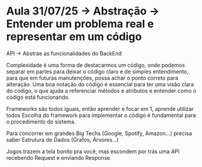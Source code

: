 # Aula 31/07/25 -> Abstração -> Entender um problema real e representar em um código 
API -> Abstrae as funcionalidades do BackEnd

Complexidade é uma forma de destacarmos um código, onde podemos separar em partes para deixar o código claro e de simples entendimento, para que em futuras manutenções, possa achar o ponto correto para alteração.
Uma boa notação do código é essencial para ter uma visão clara do código, o que ajuda a referenciar métodos e atributos e entender como o código está funcionando.

Frameworks são todos iguais, então aprender e focar em 1, aprende utilizar todos
Escolha do framework para implementar o código é fundamental para o procedimento do sistema.

Para concorrer em grandes Big Techs (Google, Spotify, Amazon...) precisa saber Estrutura de Dados (Grafos, Árvores...)

Jogos trazem a tela bonito pra você, mas escondem por trás uma API recebendo Request e enviando Response 
